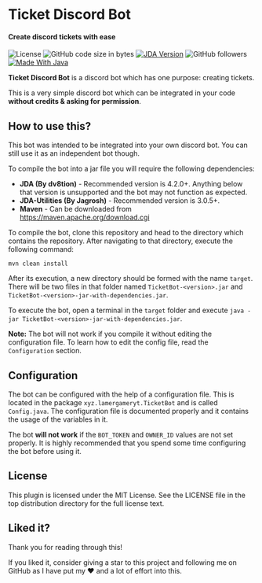 # Ticket Discord Bot
#### Create discord tickets with ease
![License](https://img.shields.io/github/license/lamergameryt/ticket-discord-bot) ![GitHub code size in bytes](https://img.shields.io/github/languages/code-size/lamergameryt/ticket-discord-bot) [![JDA Version](https://img.shields.io/badge/Discord%20JDA-4.2.0__222+-blue.svg)](https://spigot.org/) ![GitHub followers](https://img.shields.io/github/followers/lamergameryt?style=social)
[![Made With Java](https://img.shields.io/badge/Made%20With-Java-blueviolet)](https://java.com)

**Ticket Discord Bot** is a discord bot which has one purpose: creating tickets.

This is a very simple discord bot which can be integrated in your code **without credits & asking for permission**.

## How to use this?
This bot was intended to be integrated into your own discord bot. You can still use it as an independent bot though.

To compile the bot into a jar file you will require the following dependencies:
* **JDA (By dv8tion)** - Recommended version is 4.2.0+. Anything below that version is unsupported and the bot may not function as expected.
* **JDA-Utilities (By Jagrosh)** - Recommended version is 3.0.5+.
* **Maven** - Can be downloaded from https://maven.apache.org/download.cgi

To compile the bot, clone this repository and head to the directory which contains the repository. After navigating to that directory, execute the following command:

`mvn clean install`

After its execution, a new directory should be formed with the name `target`. There will be two files in that folder named `TicketBot-<version>.jar` and `TicketBot-<version>-jar-with-dependencies.jar`.

To execute the bot, open a terminal in the `target` folder and execute `java -jar TicketBot-<version>-jar-with-dependencies.jar`.

**Note:** The bot will not work if you compile it without editing the configuration file. To learn how to edit the config file, read the `Configuration` section.
## Configuration
The bot can be configured with the help of a configuration file. This is located in the package `xyz.lamergameryt.TicketBot` and is called `Config.java`.
The configuration file is documented properly and it contains the usage of the variables in it.

The bot **will not work** if the `BOT_TOKEN` and `OWNER_ID` values are not set properly. It is highly recommended that you spend some time configuring the bot before using it.

## License
This plugin is licensed under the MIT License. See the LICENSE file in the top distribution directory for the full license text.

## Liked it?
Thank you for reading through this!

If you liked it, consider giving a star to this project and following me on GitHub as I have put my ❤ and a lot of effort into this.
